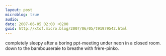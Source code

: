 ```yaml
---
layout: post
microblog: true
audio: 
date: 2007-06-05 02:00 +0200
guid: http://xtof.micro.blog/2007/06/05/t91979542.html
---
```

completely sleepy after a boring ppt-meeting under neon in a closed room. down to the bambouseraie to breathe with frère-pinko.
